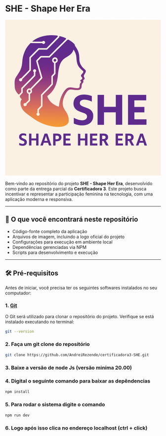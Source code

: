 # SHE - Shape Her Era

![Logo do Projeto](./src/assets/images/logo.png)

Bem-vindo ao repositório do projeto **SHE - Shape Her Era**, desenvolvido como parte da entrega parcial da **Certificadora 3**. Este projeto busca incentivar e representar a participação feminina na tecnologia, com uma aplicação moderna e responsiva.

---

## 🧾 O que você encontrará neste repositório

- Código-fonte completo da aplicação  
- Arquivos de imagem, incluindo a logo oficial do projeto  
- Configurações para execução em ambiente local  
- Dependências gerenciadas via NPM  
- Scripts para desenvolvimento e execução  

---

## 🛠️ Pré-requisitos

Antes de iniciar, você precisa ter os seguintes softwares instalados no seu computador:

### 1. [Git](https://git-scm.com/)
O Git será utilizado para clonar o repositório do projeto. Verifique se está instalado executando no terminal:

```bash
git --version
```

### 2. Faça um git clone do repositório 

```bash
git clone https://github.com/AndreiRezende/certificadora3-SHE.git
```

### 3. Baixe a versão de node Js (versão miníma 20.00)

### 4. Digital o seguinte comando para baixar as depêndencias

```bash
npm install
```

### 5. Para rodar o sistema digite o comando 

```bash 
npm run dev
```

### 6. Logo após isso clica no endereço localhost (ctrl + click)
